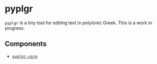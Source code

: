 # pyplgr
`pyplgr` is a tiny tool for editing text in polytonic Greek.
This is a work in progress.

## Components
- [`pyplgr-core`](./pyplgr-core/README.md)